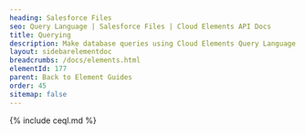 ```yaml
---
heading: Salesforce Files
seo: Query Language | Salesforce Files | Cloud Elements API Docs
title: Querying
description: Make database queries using Cloud Elements Query Language.
layout: sidebarelementdoc
breadcrumbs: /docs/elements.html
elementId: 177
parent: Back to Element Guides
order: 45
sitemap: false
---
```


{% include ceql.md %}
